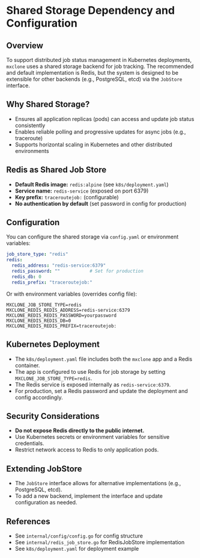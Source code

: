 # Shared Storage Dependency and Configuration

## Overview

To support distributed job status management in Kubernetes deployments, `mxclone` uses a shared storage backend for job tracking. The recommended and default implementation is Redis, but the system is designed to be extensible for other backends (e.g., PostgreSQL, etcd) via the `JobStore` interface.

## Why Shared Storage?

- Ensures all application replicas (pods) can access and update job status consistently
- Enables reliable polling and progressive updates for async jobs (e.g., traceroute)
- Supports horizontal scaling in Kubernetes and other distributed environments

## Redis as Shared Job Store

- **Default Redis image:** `redis:alpine` (see `k8s/deployment.yaml`)
- **Service name:** `redis-service` (exposed on port 6379)
- **Key prefix:** `traceroutejob:` (configurable)
- **No authentication by default** (set password in config for production)

## Configuration

You can configure the shared storage via `config.yaml` or environment variables:

```yaml
job_store_type: "redis"
redis:
  redis_address: "redis-service:6379"
  redis_password: ""           # Set for production
  redis_db: 0
  redis_prefix: "traceroutejob:"
```

Or with environment variables (overrides config file):

```
MXCLONE_JOB_STORE_TYPE=redis
MXCLONE_REDIS_REDIS_ADDRESS=redis-service:6379
MXCLONE_REDIS_REDIS_PASSWORD=yourpassword
MXCLONE_REDIS_REDIS_DB=0
MXCLONE_REDIS_REDIS_PREFIX=traceroutejob:
```

## Kubernetes Deployment

- The `k8s/deployment.yaml` file includes both the `mxclone` app and a Redis container.
- The app is configured to use Redis for job storage by setting `MXCLONE_JOB_STORE_TYPE=redis`.
- The Redis service is exposed internally as `redis-service:6379`.
- For production, set a Redis password and update the deployment and config accordingly.

## Security Considerations

- **Do not expose Redis directly to the public internet.**
- Use Kubernetes secrets or environment variables for sensitive credentials.
- Restrict network access to Redis to only application pods.

## Extending JobStore

- The `JobStore` interface allows for alternative implementations (e.g., PostgreSQL, etcd).
- To add a new backend, implement the interface and update configuration as needed.

## References

- See `internal/config/config.go` for config structure
- See `internal/redis_job_store.go` for RedisJobStore implementation
- See `k8s/deployment.yaml` for deployment example
